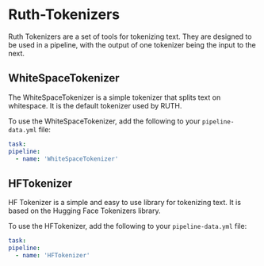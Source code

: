 # Ruth-Tokenizers

Ruth Tokenizers are a set of tools for tokenizing text. They are designed to be used in a pipeline, with the output of one tokenizer being the input to the next.

## WhiteSpaceTokenizer

The WhiteSpaceTokenizer is a simple tokenizer that splits text on whitespace. It is the default tokenizer used by RUTH. 

To use the WhiteSpaceTokenizer, add the following to your `pipeline-data.yml` file:

```yml
task:
pipeline:
  - name: 'WhiteSpaceTokenizer'
```

## HFTokenizer

HF Tokenizer is a simple and easy to use library for tokenizing text. It is based on the Hugging Face Tokenizers library.

To use the HFTokenizer, add the following to your `pipeline-data.yml` file:

```yml
task:
pipeline:
  - name: 'HFTokenizer'
```
